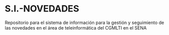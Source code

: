# S.I.-NOVEDADES
Repositorio para el sistema de información para la gestión y seguimiento de las novedades en el área de teleinformática del CGMLTI en el SENA
